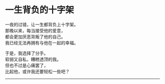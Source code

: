 # 一生背负的十字架

一夜的过错，让一生都背负上十字架。\
那晚以来，每当接受他的爱意，\
都会更加厌恶背叛了他的自己。\
我已经无法再拥有与他在一起的幸福。

于是，我选择了分手。\
软弱又自私，糟糕透顶的我。\
但也不过是心痛罢了，\
比起他，或许我还要轻松一些吧？




















---
